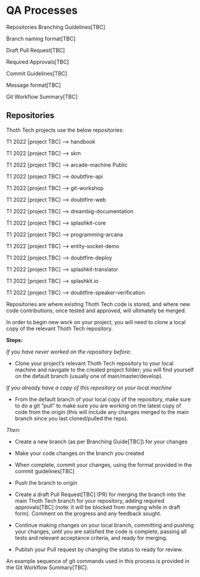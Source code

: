 # QA Processes

Repositories
Branching Guidelines[TBC]

Branch naming format[TBC]

Draft Pull Request[TBC]

Required Approvals[TBC]

Commit Guidelines[TBC]

Message format[TBC]

Git Workflow Summary[TBC]

## Repositories

Thoth Tech projects use the below repositories:

T1 2022 [project TBC] --> handbook

T1 2022 [project TBC] --> skm

T1 2022 [project TBC] --> arcade-machine Public

T1 2022 [project TBC] --> doubtfire-api

T1 2022 [project TBC] --> git-workshop

T1 2022 [project TBC] --> doubtfire-web

T1 2022 [project TBC] --> dreambig-documentation

T1 2022 [project TBC] --> splashkit-core

T1 2022 [project TBC] --> programming-arcana

T1 2022 [project TBC] --> entity-socket-demo

T1 2022 [project TBC] --> doubtfire-deploy

T1 2022 [project TBC] --> splashkit-translator

T1 2022 [project TBC] --> splashkit.io

T1 2022 [project TBC] --> doubtfire-speaker-verification

Repositories are where existing Thoth Tech code is stored, and where new code contributions, once tested and approved, will ultimately be merged.

In order to begin new work on your project, you will need to clone a local copy of the relevant Thoth Tech repository.

**Steps:**

_If you have never worked on the repository before:_

- Clone your project’s relevant Thoth Tech repository to your local machine and navigate to the created project folder; you will find yourself on the default branch (usually one of main/master/develop).

_If you already have a copy of this repository on your local machine_

- From the default branch of your local copy of the repository, make sure to do a git “pull” to make sure you are working on the latest copy of code from the origin (this will include any changes merged to the main branch since you last cloned/pulled the repo).

_Then:_

- Create a new branch (as per Branching Guide[TBC]) for your changes

- Make your code changes on the branch you created

- When complete, commit your changes, using the format provided in the commit guidelines[TBC]

- Push the branch to origin

- Create a draft Pull Request[TBC] (PR) for merging the branch into the main Thoth Tech branch for your repository, adding required approvals[TBC] (note: it will be blocked from merging while in draft form). Comment on the progress and any feedback sought.

- Continue making changes on your local branch, committing and pushing your changes, until you are satisfied the code is complete, passing all tests and relevant acceptance criteria, and ready for merging.

- Publish your Pull request by changing the status to ready for review.

An example sequence of git commands used in this process is provided in the Git Workflow Summary[TBC].
